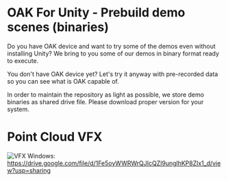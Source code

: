# OAK For Unity - Prebuild demo scenes (binaries)

Do you have OAK device and want to try some of the demos even without installing Unity? We bring to you some of our demos in binary format ready to execute.

You don't have OAK device yet? Let's try it anyway with pre-recorded data so you can see what is OAK capable of.

In order to maintain the repository as light as possible, we store demo binaries as shared drive file. Please download proper version for your system.

# Point Cloud VFX
![VFX](../docs/img/point_cloud_vfx2.gif)
Windows: https://drive.google.com/file/d/1Fe5oyWWRWrQJIcQZl9unglhKP8Zlx1_d/view?usp=sharing


